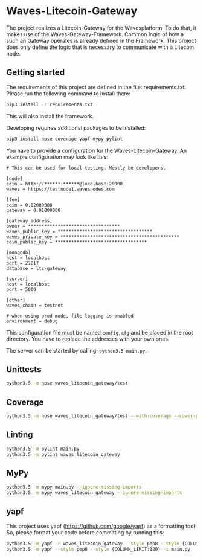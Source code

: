 # Waves-Litecoin-Gateway

The project realizes a Litecoin-Gateway for the Wavesplatform.
To do that, it makes use of the Waves-Gateway-Framework.
Common logic of how a such an Gateway operates is already defined in the Framework.
This project does only define the logic that is necessary to communicate with a Litecoin node.

## Getting started

The requirements of this project are defined in the file: requirements.txt.
Please run the following command to install them:
```bash
pip3 install -r requirements.txt
```
This will also install the framework.

Developing requires additional packages to be installed:
```bash
pip3 install nose coverage yapf mypy pylint
```

You have to provide a configuration for the Waves-Litecoin-Gateway.
An example configuration may look like this:
```
# This can be used for local testing. Mostly be developers.

[node]
coin = http://******:******@localhost:20000
waves = https://testnode1.wavesnodes.com

[fee]
coin = 0.02000000
gateway = 0.01000000

[gateway_address]
owner = **********************************
waves_public_key = ***********************************
waves_private_key = ********************************************
coin_public_key = **********************************

[mongodb]
host = localhost
port = 27017
database = ltc-gateway

[server]
host = localhost
port = 5000

[other]
waves_chain = testnet

# when using prod mode, file logging is enabled
environment = debug
```
This configuration file must be named `config.cfg` and be placed in the root directory.
You have to replace the addresses with your own ones.

The server can be started by calling: `python3.5 main.py`.

## Unittests
```bash
python3.5 -m nose waves_litecoin_gateway/test
```

## Coverage
```bash
python3.5 -m nose waves_litecoin_gateway/test --with-coverage --cover-package waves_litecoin_gateway
```

## Linting
```bash
python3.5 -m pylint main.py
python3.5 -m pylint waves_litecoin_gateway
```

## MyPy
```bash
python3.5 -m mypy main.py --ignore-missing-imports
python3.5 -m mypy waves_litecoin_gateway --ignore-missing-imports
```

## yapf
This project uses yapf (https://github.com/google/yapf) as a formatting tool
So, please format your code before committing by running this:
```bash
python3.5 -m yapf -r waves_litecoin_gateway --style pep8 --style {COLUMN_LIMIT:120} -i
python3.5 -m yapf --style pep8 --style {COLUMN_LIMIT:120} -i main.py
```
